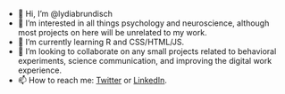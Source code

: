 - 👋 Hi, I’m @lydiabrundisch
- 👀 I’m interested in all things psychology and neuroscience, although most projects on here will be unrelated to my work.
- 🌱 I’m currently learning R and CSS/HTML/JS.
- 💞️ I’m looking to collaborate on any small projects related to behavioral experiments, science communication, and improving the digital work experience.
- 📫 How to reach me: [Twitter](https://twitter.com/lydiabrundisch) or [LinkedIn](https://www.linkedin.com/in/lydia-brundisch-3130591bb/).

<!---
lydiabrundisch/lydiabrundisch is a ✨ special ✨ repository because its `README.md` (this file) appears on your GitHub profile.
You can click the Preview link to take a look at your changes.
--->
